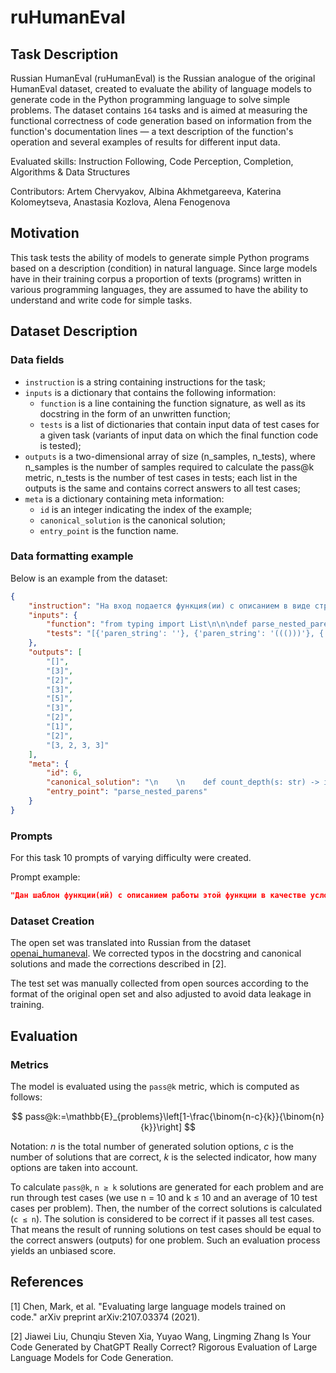 # **ruHumanEval**


## Task Description

Russian HumanEval (ruHumanEval) is the Russian analogue of the original HumanEval dataset, created to evaluate the ability of language models to generate code in the Python programming language to solve simple problems.
The dataset contains `164` tasks and is aimed at measuring the functional correctness of code generation based on information from the function's documentation lines — a text description of the function's operation and several examples of results for different input data.

Evaluated skills: Instruction Following, Code Perception, Completion, Algorithms & Data Structures

Contributors: Artem Chervyakov, Albina Akhmetgareeva, Katerina Kolomeytseva, Anastasia Kozlova, Alena Fenogenova

## Motivation

This task tests the ability of models to generate simple Python programs based on a description (condition) in natural language. Since large models have in their training corpus a proportion of texts (programs) written in various programming languages, they are assumed to have the ability to understand and write code for simple tasks.

## Dataset Description

### Data fields

- `instruction` is a string containing instructions for the task;
- `inputs` is a dictionary that contains the following information:
    - `function` is a line containing the function signature, as well as its docstring in the form of an unwritten function;
    - `tests` is a list of dictionaries that contain input data of test cases for a given task (variants of input data on which the final function code is tested);
- `outputs` is a two-dimensional array of size (n_samples, n_tests), where n_samples is the number of samples required to calculate the pass@k metric, n_tests is the number of test cases in tests; each list in the outputs is the same and contains correct answers to all test cases;
- `meta` is a dictionary containing meta information:
    - `id` is an integer indicating the index of the example;
    - `canonical_solution` is the canonical solution;
    - `entry_point` is the function name.

### Data formatting example

Below is an example from the dataset:

```json
{
	"instruction": "На вход подается функция(ии) с описанием в виде строки docstring. В соответствии с описанием вам необходимо реализовать функцию(ии)\n{function}",
	"inputs": {
		"function": "from typing import List\n\n\ndef parse_nested_parens(paren_string: str) -> List[int]:\n    \"\"\"Входными данными для этой функции является строка, представленная несколькими группами вложенных круглых скобок, разделенных пробелами. Для каждой группы выведите самый глубокий уровень вложенности круглых скобок. Например, (()()) имеет максимум два уровня вложенности, в то время как ((())) имеет три.\n    Примеры: \n        parse_nested_parens('(()()) ((())) () ((())()())') \n        [2, 3, 1, 3]\n    \"\"\"",
		"tests": "[{'paren_string': ''}, {'paren_string': '((()))'}, {'paren_string': '(())(()())'}, {'paren_string': '(())(()(()))((()()))'}, {'paren_string': '(()()(((())))(()(())))()'}, {'paren_string': '()((()))'}, {'paren_string': '(())'}, {'paren_string': '()()()'}, {'paren_string': '()(())'}, {'paren_string': '((())()) ()(()()) ((())) ((())())'}]"
	},
	"outputs": [
		"[]",
		"[3]",
		"[2]",
		"[3]",
		"[5]",
		"[3]",
		"[2]",
		"[1]",
		"[2]",
		"[3, 2, 3, 3]"
	],
	"meta": {
		"id": 6,
		"canonical_solution": "\n    \n    def count_depth(s: str) -> int:\n        max_depth, cnt = 0, 0\n        for ch in s:\n            if ch == \"(\": cnt += 1\n            if ch == \")\": cnt -= 1\n            max_depth = max(max_depth, cnt)\n        return max_depth\n    \n    return [count_depth(s) for s in paren_string.split(\" \") if s != \"\"]\n\n",
		"entry_point": "parse_nested_parens"
	}
}
``` 

### Prompts

For this task 10 prompts of varying difficulty were created. 

Prompt example:

```json
"Дан шаблон функции(ий) с описанием работы этой функции в качестве условия задачи. Допишите программу\n{function}"
```

### Dataset Creation

The open set was translated into Russian from the dataset [openai_humaneval](https://huggingface.co/datasets/openai_humaneval). We corrected typos in the docstring and canonical solutions and made the corrections described in [2].

The test set was manually collected from open sources according to the format of the original open set and also adjusted to avoid data leakage in training.

## Evaluation

### Metrics

The model is evaluated using the `pass@k` metric, which is computed as follows:

$$ pass@k:=\mathbb{E}_{problems}\left[1-\frac{\binom{n-c}{k}}{\binom{n}{k}}\right] $$

Notation: *n* is the total number of generated solution options, *c* is the number of solutions that are correct, *k* is the selected indicator, how many options are taken into account.

To calculate `pass@k`, `n ≥ k` solutions are generated for each problem and are run through test cases (we use n = 10 and k ≤ 10 and an average of 10 test cases per problem). Then, the number of the correct solutions is calculated (`c ≤ n`). The solution is considered to be correct if it passes all test cases. That means the result of running solutions on test cases should be equal to the correct answers (outputs) for one problem. Such an evaluation process yields an unbiased score.

## References

[1] Chen, Mark, et al. "Evaluating large language models trained on code." arXiv preprint arXiv:2107.03374 (2021).

[2] Jiawei Liu, Chunqiu Steven Xia, Yuyao Wang, Lingming Zhang Is Your Code Generated by ChatGPT Really Correct? Rigorous Evaluation of Large Language Models for Code Generation.
